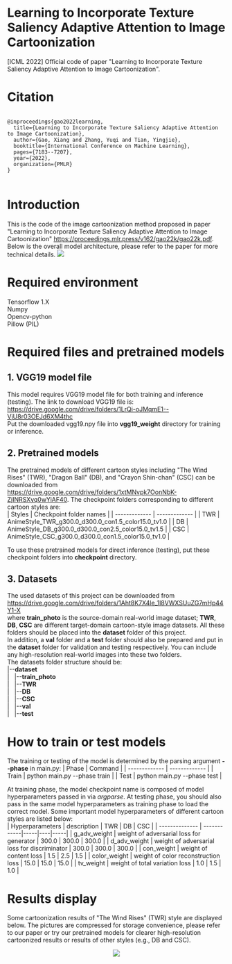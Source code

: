 # Learning to Incorporate Texture Saliency Adaptive Attention to Image Cartoonization
[ICML 2022] Official code of paper "Learning to Incorporate Texture Saliency Adaptive Attention to Image Cartoonization".

# Citation #
<pre>
<code>
@inproceedings{gao2022learning,
  title={Learning to Incorporate Texture Saliency Adaptive Attention to Image Cartoonization},
  author={Gao, Xiang and Zhang, Yuqi and Tian, Yingjie},
  booktitle={International Conference on Machine Learning},
  pages={7183--7207},
  year={2022},
  organization={PMLR}
}
</code>
</pre>

# Introduction
This is the code of the image cartoonization method proposed in paper "Learning to Incorporate Texture Saliency Adaptive Attention to Image Cartoonization" <https://proceedings.mlr.press/v162/gao22k/gao22k.pdf>. Below is the overall model architecture, please refer to the paper for more technical details.
<image src="images/architecture.jpg">

# Required environment
Tensorflow 1.X <br>
Numpy <br>
Opencv-python <br>
Pillow (PIL) <br>

# Required files and pretrained models
## 1. VGG19 model file ##
This model requires VGG19 model file for both training and inference (testing). The link to download VGG19 file is: <br> <https://drive.google.com/drive/folders/1LrQi-oJMqmE1--VjU8r03OEJd6XM4thc> <br>
Put the downloaded vgg19.npy file into **vgg19_weight** directory for training or inference.
## 2. Pretrained models ##
The pretrained models of different cartoon styles including "The Wind Rises" (TWR), "Dragon Ball" (DB), and "Crayon Shin-chan" (CSC) can be downloaded from <https://drive.google.com/drive/folders/1xtMNvpk7OonNbK-ZjINRSXyq0wYiAF40>. The checkpoint folders corresponding to different cartoon styles are: <br>
|  Styles   | Checkpoint folder names  |
|  -------------  | -------------  |
| TWR  | AnimeStyle_TWR_g300.0_d300.0_con1.5_color15.0_tv1.0 |
| DB  | AnimeStyle_DB_g300.0_d300.0_con2.5_color15.0_tv1.5 |
| CSC  | AnimeStyle_CSC_g300.0_d300.0_con1.5_color15.0_tv1.0 |

To use these pretrained models for direct inference (testing), put these checkpoint folders into **checkpoint** directory.
## 3. Datasets ##
The used datasets of this project can be downloaded from <br> https://drive.google.com/drive/folders/1Aht8K7X4le_1l8VWXSUuZG7mHp44Y1-X <br> where **train_photo** is the source-domain real-world image dataset;
**TWR**, **DB**, **CSC** are different target-domain cartoon-style image datasets. All these folders should be placed into the **dataset** folder of this project. <br>
In addition, a **val** folder and a **test** folder should also be prepared and put in the **dataset** folder for validation and testing respectively. You can include any high-resolution real-world images into 
these two folders. <br>
The datasets folder structure should be: <br>
|--**dataset** <br>
|&nbsp;&nbsp;&nbsp;|--**train_photo** <br>
|&nbsp;&nbsp;&nbsp;|--**TWR** <br>
|&nbsp;&nbsp;&nbsp;|--**DB** <br>
|&nbsp;&nbsp;&nbsp;|--**CSC** <br>
|&nbsp;&nbsp;&nbsp;|--**val** <br>
|&nbsp;&nbsp;&nbsp;|--**test**
# How to train or test models #
The training or testing of the model is determined by the parsing argument **--phase** in main.py:
|  Phase   | Command  |
|  -------------  | -------------  |
| Train  | python main.py --phase train |
| Test  | python main.py --phase test | 

At training phase, the model checkpoint name is composed of model hyperparameters passed in via _argparse_. At testing phase, you should also pass in the same model hyperparameters as training phase to load the correct model. Some important model hyperparameters of different cartoon styles are listed below: <br>
|  Hyperparameters | description | TWR | DB | CSC |
|  --------------  | ------------|-----|----|-----|
| g_adv_weight     | weight of adversarial loss for generator | 300.0 | 300.0 | 300.0 |
| d_adv_weight     | weight of adversarial loss for discriminator | 300.0 | 300.0 | 300.0 |
| con_weight       | weight of content loss | 1.5 | 2.5 | 1.5 |
| color_weight     | weight of color reconstruction loss | 15.0 | 15.0 | 15.0 |
| tv_weight        | weight of total variation loss | 1.0 | 1.5 | 1.0 | 

# Results display #
Some cartoonization results of "The Wind Rises" (TWR) style are displayed below. The pictures are compressed for storage convenience, please refer to our paper or try our pretrained models for clearer high-resolution cartoonized results or results of other styles (e.g., DB and CSC). 
<center>
    <image src="images/twr_results.png" />
</center>
